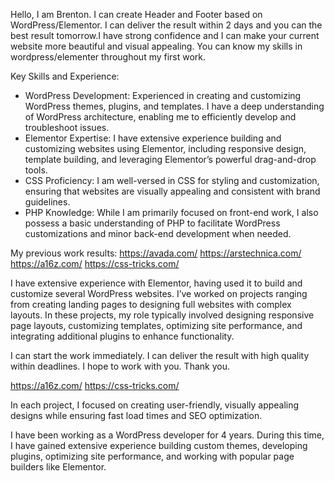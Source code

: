 Hello, I am Brenton. I can create Header and Footer based on WordPress/Elementor. I can deliver the result within 2 days and you can the best result tomorrow.I have strong confidence and I can make your current website more beautiful and visual appealing. You can know my skills in wordpress/elementer throughout my first work. 

Key Skills and Experience:
 - WordPress Development: Experienced in creating and customizing WordPress themes, plugins, and templates. I have a deep understanding of WordPress architecture, enabling me to efficiently develop and troubleshoot issues.
 - Elementor Expertise: I have extensive experience building and customizing websites using Elementor, including responsive design, template building, and leveraging Elementor’s powerful drag-and-drop tools.
 - CSS Proficiency: I am well-versed in CSS for styling and customization, ensuring that websites are visually appealing and consistent with brand guidelines.
 - PHP Knowledge: While I am primarily focused on front-end work, I also possess a basic understanding of PHP to facilitate WordPress customizations and minor back-end development when needed.

My previous work results:
https://avada.com/
https://arstechnica.com/
https://a16z.com/
https://css-tricks.com/


I have extensive experience with Elementor, having used it to build and customize several WordPress websites. I’ve worked on projects ranging from creating landing pages to designing full websites with complex layouts. In these projects, my role typically involved designing responsive page layouts, customizing templates, optimizing site performance, and integrating additional plugins to enhance functionality. 

I can start the work immediately. I can deliver the result with high quality within deadlines. I hope to work with you.
Thank you.

https://a16z.com/
https://css-tricks.com/

In each project, I focused on creating user-friendly, visually appealing designs while ensuring fast load times and SEO optimization.

I have been working as a WordPress developer for 4 years. During this time, I have gained extensive experience building custom themes, developing plugins, optimizing site performance, and working with popular page builders like Elementor.